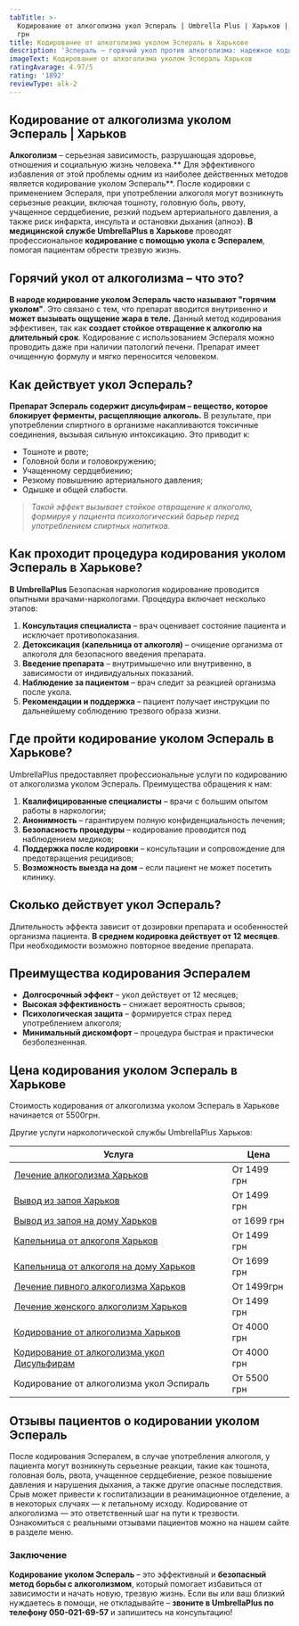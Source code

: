 ```yaml
---
tabTitle: >-
  Кодирование от алкоголизма укол Эспераль | Umbrella Plus | Харьков | От 5500
  грн
title: Кодирование от алкоголизма уколом Эспераль в Харькове
description: 'Эспераль – горячий укол против алкоголизма: надежное кодирование в Харькове'
imageText: Кодирование от алкоголизма уколом Эспераль Харьков
ratingAvarage: 4.97/5
rating: '1892'
reviewType: alk-2
---
```


## Кодирование от алкоголизма уколом Эспераль | Харьков

**Алкоголизм** – серьезная зависимость, разрушающая здоровье, отношения и социальную жизнь человека.** Для эффективного избавления от этой проблемы одним из наиболее действенных методов является кодирование уколом Эспераль**. После кодировки с применением Эспераля, при употреблении алкоголя могут возникнуть серьезные реакции, включая тошноту, головную боль, рвоту, учащенное сердцебиение, резкий подъем артериального давления, а также риск инфаркта, инсульта и остановки дыхания (апноэ). **В медицинской службе UmbrellaPlus в Харькове** проводят профессиональное **кодирование с помощью укола с Эспералем**, помогая пациентам обрести трезвую жизнь.

## Горячий укол от алкоголизма – что это?

**В народе кодирование уколом Эспераль часто называют "горячим уколом"**. Это связано с тем, что препарат вводится внутривенно и **может вызывать ощущение жара в теле.** Данный метод кодирования эффективен, так как **создает стойкое отвращение к алкоголю на длительный срок**. Кодирование с использованием Эспераля можно проводить даже при наличии патологий печени. Препарат имеет очищенную формулу и мягко переносится человеком.

## Как действует укол Эспераль?

**Препарат Эспераль содержит дисульфирам – вещество, которое блокирует ферменты, расщепляющие алкоголь.** В результате, при употреблении спиртного в организме накапливаются токсичные соединения, вызывая сильную интоксикацию. Это приводит к:

* Тошноте и рвоте;
* Головной боли и головокружению;
* Учащенному сердцебиению;
* Резкому повышению артериального давления;
* Одышке и общей слабости.

> *Такой эффект вызывает стойкое отвращение к алкоголю, формируя у пациента психологический барьер перед употреблением спиртных напитков.*

## Как проходит процедура кодирования уколом Эспераль в Харькове?

**В UmbrellaPlus** Безопасная наркология кодирование проводится опытными врачами-наркологами. Процедура включает несколько этапов:

1. **Консультация специалиста** – врач оценивает состояние пациента и исключает противопоказания.
2. **Детоксикация (капельница от алкоголя)** – очищение организма от алкоголя для безопасного введения препарата.
3. **Введение препарата** – внутримышечно или внутривенно, в зависимости от индивидуальных показаний.
4. **Наблюдение за пациентом** – врач следит за реакцией организма после укола.
5. **Рекомендации и поддержка** – пациент получает инструкции по дальнейшему соблюдению трезвого образа жизни.

## Где пройти кодирование уколом Эспераль в Харькове?

UmbrellaPlus предоставляет профессиональные услуги по кодированию от алкоголизма уколом Эспераль. Преимущества обращения к нам:

1. **Квалифицированные специалисты** – врачи с большим опытом работы в наркологии;
2. **Анонимность** – гарантируем полную конфиденциальность лечения;
3. **Безопасность процедуры** – кодирование проводится под наблюдением медиков;
4. **Поддержка после кодировки** – консультации и сопровождение для предотвращения рецидивов;
5. **Возможность выезда на дом** – если пациент не может посетить клинику.

## Сколько действует укол Эспераль?

Длительность эффекта зависит от дозировки препарата и особенностей организма пациента. **В среднем кодировка действует от 12 месяцев**. При необходимости возможно повторное введение препарата.

## Преимущества кодирования Эспералем

* **Долгосрочный эффект** – укол действует от 12 месяцев;
* **Высокая эффективность** – снижает вероятность срывов;
* **Психологическая защита** – формируется страх перед употреблением алкоголя; 
* **Минимальный дискомфорт** – процедура быстрая и практически безболезненная.

## Цена кодирования уколом Эспераль в Харькове

Стоимость кодирования от алкоголизма уколом Эспераль в Харькове начинается от 5500грн.

Другие услуги наркологической службы UmbrellaPlus Харьков:

| Услуга                                                                                                                         | Цена        |
| ------------------------------------------------------------------------------------------------------------------------------ | ----------- |
| [Лечение алкоголизма Харьков](https://umbrella-plus.com.ua/kharkiv/lechenie-alkogolizma-kharkiv/)                              | От 1499 грн |
| [Вывод из запоя Харьков](https://umbrella-plus.com.ua/kharkiv/vivod-iz-zapoia-kharkiv/)                                        | От 1499 грн |
| [Вывод из запоя на дому Харьков](https://umbrella-plus.com.ua/kharkiv/vivod-iz-zapoia-na-domy-kharkiv/)                        | от 1699 грн |
| [Капельница от алкоголя Харьков](https://umbrella-plus.com.ua/kharkiv/kapelnica_ot_alkogola_kharkiv/)                          | От 1499 грн |
| [Капельница от алкоголя на дому Харьков](https://umbrella-plus.com.ua/kharkiv/kapelnica_ot_alkogola_na_domy_kharkiv/)          | От 1699 грн |
| [Лечение пивного алкоголизма Харьков](https://umbrella-plus.com.ua/kharkiv/lechenie-pivnogo-alkogolizma-kharkiv/)              | От 1499грн  |
| [Лечение женского алкоголизм Харьков](https://umbrella-plus.com.ua/kharkiv/lechenie-jenskogo-alkogolizma-kharkiv/)             | От 1499 грн |
| [Кодирование от алкоголизма Харьков](https://umbrella-plus.com.ua/kharkiv/kodirovka-ot-alkogolia-kharkiv/)                     | От 4000 грн |
| [Кодирование от алкоголизма укол Дисульфирам](https://umbrella-plus.com.ua/kharkiv/kodirovka-ot-alkogolia-disulfiram-kharkiv/) | От 4000 грн |
| Кодирование от алкоголизма укол Эспираль                                                                                       | От 5500 грн |

## Отзывы пациентов о кодировании уколом Эспераль

После кодирования Эспералем, в случае употребления алкоголя, у пациента могут возникнуть серьезные реакции, такие как тошнота, головная боль, рвота, учащенное сердцебиение, резкое повышение давления и нарушения дыхания, а также другие опасные последствия. Срыв может привести к госпитализации в реанимационное отделение, а в некоторых случаях — к летальному исходу. Кодирование от алкоголизма — это ответственный шаг на пути к трезвости. Ознакомиться с реальными отзывами пациентов можно на нашем сайте в разделе меню.

### Заключение

**Кодирование уколом Эспераль** – это эффективный и **безопасный метод борьбы с алкоголизмом**, который помогает избавиться от зависимости и начать новую, трезвую жизнь. Если вы или ваш близкий нуждаетесь в помощи, не откладывайте – **звоните в UmbrellaPlus по телефону 050-021-69-57** и запишитесь на консультацию!
